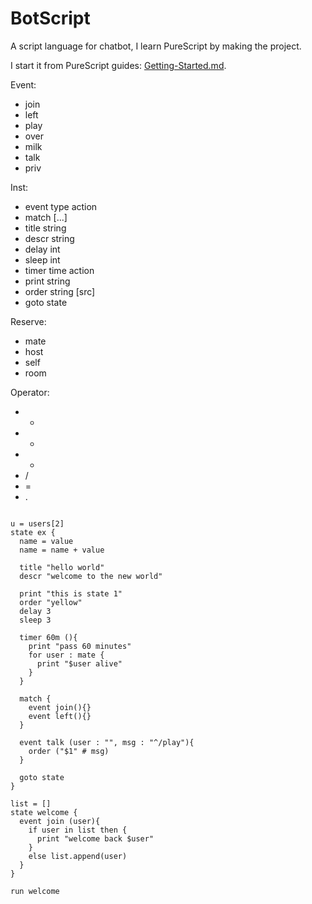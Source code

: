 # BotScript

A script language for chatbot, I learn PureScript by making the project.

I start it from PureScript guides: [Getting-Started.md](https://github.com/purescript/documentation/blob/master/guides/Getting-Started.md).

Event:
- join
- left
- play
- over
- milk
- talk
- priv

Inst:
- event type   action
- match [...]
- title string
- descr string
- delay int
- sleep int
- timer time   action
- print string
- order string [src]
- goto  state

Reserve:
- mate
- host
- self
- room

Operator:
- +
- -
- *
- /
- =
- .

```

u = users[2]
state ex {
  name = value
  name = name + value

  title "hello world"
  descr "welcome to the new world"

  print "this is state 1"
  order "yellow"
  delay 3
  sleep 3

  timer 60m (){
    print "pass 60 minutes"
    for user : mate {
      print "$user alive"
    }
  }

  match {
    event join(){}
    event left(){}
  }

  event talk (user : "", msg : "^/play"){
    order ("$1" # msg)
  }

  goto state
}
```

```
list = []
state welcome {
  event join (user){
    if user in list then {
      print "welcome back $user"
    }
    else list.append(user)
  }
}

run welcome
```

